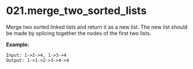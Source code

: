 # 021.merge_two_sorted_lists

Merge two sorted linked lists and return it as a new list. The new list should be made by splicing together the nodes of the first two lists.

__Example:__
```
Input: 1->2->4, 1->3->4
Output: 1->1->2->3->4->4
```